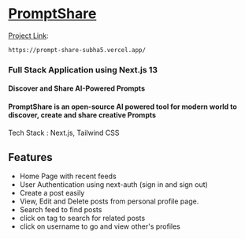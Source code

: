 # [PromptShare](https://prompt-share-subha5.vercel.app/)

[Project Link](https://prompt-share-subha5.vercel.app/):

    https://prompt-share-subha5.vercel.app/
### Full Stack Application using Next.js 13

#### Discover and Share AI-Powered Prompts

#### PromptShare is an open-source AI powered tool for modern world to discover, create and share creative Prompts

Tech Stack : Next.js, Tailwind CSS

## Features
- Home Page with recent feeds
- User Authentication using next-auth (sign in and sign out)
- Create a post easily
- View, Edit and Delete posts from personal profile page.
- Search feed to find posts
- click on tag to search for related posts
- click on username to go and view other's profiles